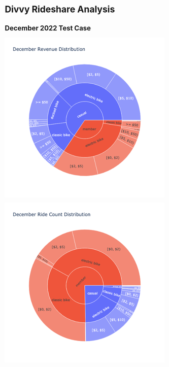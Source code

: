 # Divvy Rideshare Analysis

## December 2022 Test Case


![image](Figures/December_revenue_sunburst.png)

![image](Figures/December_ridecount_sunburst.png)